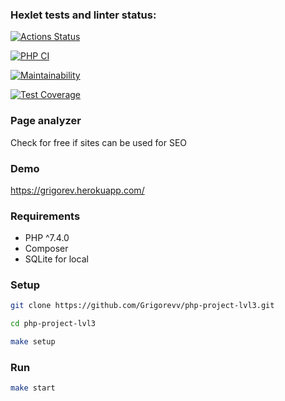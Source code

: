 ### Hexlet tests and linter status:
[![Actions Status](https://github.com/Grigorevv/php-project-lvl3/workflows/hexlet-check/badge.svg)](https://github.com/Grigorevv/php-project-lvl3/actions)

[![PHP CI](https://github.com/Grigorevv/php-project-lvl3/actions/workflows/workflow.yml/badge.svg)](https://github.com/Grigorevv/php-project-lvl3/actions/workflows/workflow.yml)

[![Maintainability](https://api.codeclimate.com/v1/badges/7d615f8c4d7c64a7b57c/maintainability)](https://codeclimate.com/github/Grigorevv/php-project-lvl3/maintainability)

[![Test Coverage](https://api.codeclimate.com/v1/badges/7d615f8c4d7c64a7b57c/test_coverage)](https://codeclimate.com/github/Grigorevv/php-project-lvl3/test_coverage)  

### Page analyzer
Check for free if sites can be used for SEO

### Demo
https://grigorev.herokuapp.com/

### Requirements

  * PHP ^7.4.0
  * Composer
  * SQLite for local
  
### Setup

  ```sh
  git clone https://github.com/Grigorevv/php-project-lvl3.git
  ```

  ```sh
  cd php-project-lvl3
  ```

  ```sh
  make setup
  ```
### Run

  ```sh
  make start
  ```